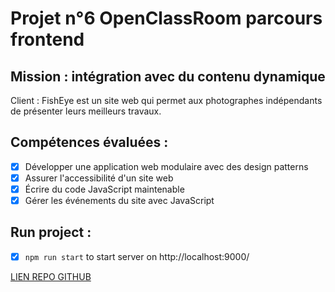 # Projet n°6 OpenClassRoom parcours frontend

## Mission : intégration avec du contenu dynamique

Client : FishEye est un site web qui permet aux photographes indépendants de présenter leurs meilleurs travaux.

## Compétences évaluées :

- [x] Développer une application web modulaire avec des design patterns
- [x] Assurer l'accessibilité d'un site web
- [x] Écrire du code JavaScript maintenable
- [x] Gérer les événements du site avec JavaScript

## Run project :

- [x] `npm run start` to start server on http://localhost:9000/

[LIEN REPO GITHUB](https://github.com/git504/Git504_01102021_FishEye)

